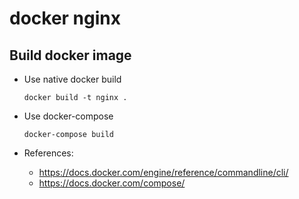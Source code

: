 # docker nginx

## Build docker image
- Use native docker build
    ```
    docker build -t nginx .
    ```

- Use docker-compose
    ```
    docker-compose build
    ```
- References:
    - https://docs.docker.com/engine/reference/commandline/cli/
    - https://docs.docker.com/compose/
